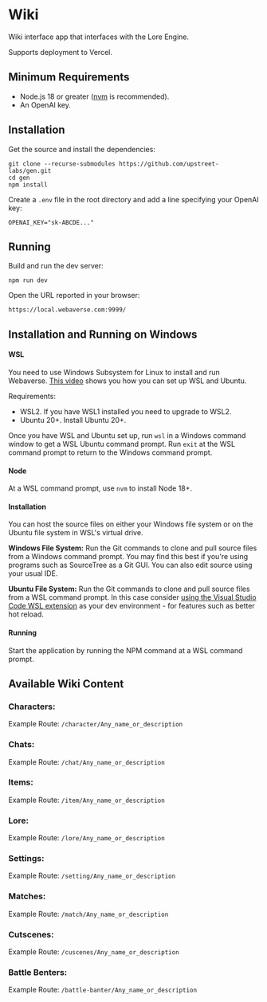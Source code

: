 # Wiki

Wiki interface app that interfaces with the Lore Engine.

Supports deployment to Vercel.

## Minimum Requirements
- Node.js 18 or greater ([nvm](https://github.com/nvm-sh/nvm) is recommended).
- An OpenAI key.

## Installation

Get the source and install the dependencies:
```
git clone --recurse-submodules https://github.com/upstreet-labs/gen.git
cd gen
npm install
```

Create a `.env` file in the root directory and add a line specifying your OpenAI key:
```
OPENAI_KEY="sk-ABCDE..."
```


## Running

Build and run the dev server:
```
npm run dev
```

Open the URL reported in your browser:
```
https://local.webaverse.com:9999/
```


## Installation and Running on Windows

#### WSL

You need to use Windows Subsystem for Linux to install and run Webaverse. [This video](https://www.youtube.com/watch?v=5RTSlby-l9w) shows you how you can set up WSL and Ubuntu.

Requirements:
- WSL2. If you have WSL1 installed you need to upgrade to WSL2.
- Ubuntu 20+. Install Ubuntu 20+.

Once you have WSL and Ubuntu set up, run `wsl` in a Windows command window to get a WSL Ubuntu command prompt. Run `exit` at the WSL command prompt to return to the Windows command prompt.

#### Node

At a WSL command prompt, use `nvm` to install Node 18+.

#### Installation

You can host the source files on either your Windows file system or on the Ubuntu file system in WSL's virtual drive.

**Windows File System:** Run the Git commands to clone and pull source files from a Windows command prompt. You may find this best if you're using programs such as SourceTree as a Git GUI. You can also edit source using your usual IDE.

**Ubuntu File System:** Run the Git commands to clone and pull source files from a WSL command prompt. In this case consider [using the Visual Studio Code WSL extension](https://code.visualstudio.com/docs/remote/wsl) as your dev environment - for features such as better hot reload.

#### Running

Start the application by running the NPM command at a WSL command prompt.


## Available Wiki Content

### Characters:
Example Route: ```/character/Any_name_or_description```
### Chats:
Example Route: ```/chat/Any_name_or_description```
### Items:
Example Route: ```/item/Any_name_or_description```
### Lore:
Example Route: ```/lore/Any_name_or_description```
### Settings:
Example Route: ```/setting/Any_name_or_description```
### Matches:
Example Route: ```/match/Any_name_or_description```
### Cutscenes:
Example Route: ```/cuscenes/Any_name_or_description```
### Battle Benters:
Example Route: ```/battle-banter/Any_name_or_description```

